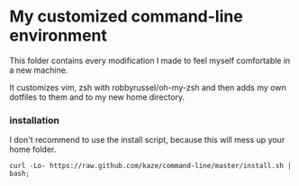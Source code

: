 # My customized command-line environment

This folder contains every modification I made to feel myself comfortable in a new machine.

It customizes vim, zsh with robbyrussel/oh-my-zsh and then adds my own dotfiles to them and to my new home directory.

### installation

I don't recommend to use the install script, because this will mess up your home folder.

    curl -Lo- https://raw.github.com/kaze/command-line/master/install.sh | bash;
